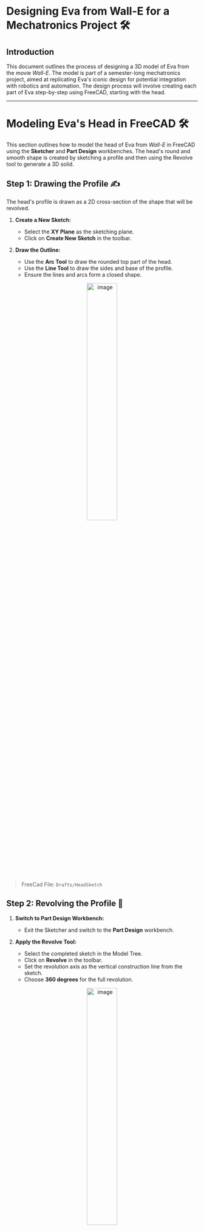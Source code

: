 # Designing Eva from Wall-E for a Mechatronics Project 🛠️

## Introduction
This document outlines the process of designing a 3D model of Eva from the movie *Wall-E*. The model is part of a semester-long mechatronics project, aimed at replicating Eva's iconic design for potential integration with robotics and automation. The design process will involve creating each part of Eva step-by-step using FreeCAD, starting with the head.

---

# Modeling Eva's Head in FreeCAD 🛠️

This section outlines how to model the head of Eva from *Wall-E* in FreeCAD using the **Sketcher** and **Part Design** workbenches. The head's round and smooth shape is created by sketching a profile and then using the Revolve tool to generate a 3D solid.


## Step 1: Drawing the Profile ✍️
The head's profile is drawn as a 2D cross-section of the shape that will be revolved.

1. **Create a New Sketch:**
   - Select the **XY Plane** as the sketching plane.
   - Click on **Create New Sketch** in the toolbar.

2. **Draw the Outline:**
   - Use the **Arc Tool** to draw the rounded top part of the head.
   - Use the **Line Tool** to draw the sides and base of the profile.
   - Ensure the lines and arcs form a closed shape.

<div align="center">
    <img class="logo" src="../media/project/drawing.png" alt="image" width="40%">
</div>

> FreeCad File: `Drafts/HeadSketch`

## Step 2: Revolving the Profile 🔄
1. **Switch to Part Design Workbench:**
   - Exit the Sketcher and switch to the **Part Design** workbench.

2. **Apply the Revolve Tool:**
   - Select the completed sketch in the Model Tree.
   - Click on **Revolve** in the toolbar.
   - Set the revolution axis as the vertical construction line from the sketch.
   - Choose **360 degrees** for the full revolution.

<div align="center">
    <img class="logo" src="../media/project/head.png" alt="image" width="40%">
</div>

> FreeCad File: `Drafts/Revolve`

## Result

The 2D sketch is now a 3D solid representing Eva's head.

<div align="center">
    <img class="logo" src="../media/project/head.gif" alt="image" width="40%">
</div>

# Modeling Eva's Body in FreeCAD 🛠️

This section explains the process of designing Eva's body, starting with a spherical base that is deformed into an ovoid shape and using cutting and slicing operations to shape it into the desired form.

---

## Step 1: Creating the Spherical Base 🌐
1. **Insert a Sphere:**
   - Open the **Part Workbench**.
   - Insert a sphere using the **Create Primitive** tool.
   - Adjust the sphere's radius to roughly match the initial size of Eva's body.

<div align="center">
    <img class="logo" src="../media/project/body-sphere.png" alt="image" width="30%">
</div>

> FreeCad File: `Drafts/Sphere`

2. **Deform the Sphere into an Ovoid:**
   - Use the **Scale Tool** or adjust the properties of the sphere to stretch it along the Z-axis.
   - This creates the ovoid shape characteristic of Eva's body.

3. **Position the Ovoid Shape:**
   - Move the deformed sphere along the Z-axis to align it with the overall design.
   - Ensure it represents the main volume of the body.

<div align="center">
    <img class="logo" src="../media/project/body-base.png" alt="image" width="30%">
</div>

> FreeCad File: `Non-Sized-Parts/.../EvaBody/Body/Sphere001`

## Step 2: Shaping the Neck 🌀

1. **Build Other Sphere:**
   - Generate another sphere with the same radious
   - Locate the sphere at the neck.

2. **Perform a Boolean Cut:**
   - Use the **Boolean Difference Tool** to subtract the smaller ovoid from the larger one.

<div align="center">
    <img class="logo" src="../media/project/body-neck.png" alt="image" width="30%">
</div>

## Step 3: Shaping the Body ✂️
1. **Slice the Ovoid:**
   - Insert a rectangular **Cut Plane** using the **Part Workbench**.
   - Position the plane to remove the bottom portion of the ovoid, flattening the base.
   - Use the **Boolean Cut Tool** to perform the slice.

2. **Create the Arm Openings:**
   - Insert two smaller spheres to represent the arm sockets.
   - Position these spheres symmetrically on the sides of the hollow body.
   - Use the **Boolean Difference Tool** to cut the arm sockets out of the body.

<div align="center">
    <img class="logo" src="../media/project/body-plane-cut.png" alt="image" width="30%">
</div>

## Step 4: Refining the Model ✨
1. **Smooth the Edges:**
   - Apply the **Fillet Tool** to round any sharp edges left from the slicing and cutting operations.

2. **Validate the Design:**
   - Ensure all operations were performed correctly and the resulting body is symmetrical and smooth.

<div align="center">
    <img class="logo" src="../media/project/body-shape.gif" alt="image" width="30%">
</div>

## Construction Tree Breakdown 🌳
| Step            | Operation         | Description                                |
|-----------------|-------------------|--------------------------------------------|
| `Sphere001`     | Create Sphere     | Main body volume                           |
| `Sphere002`     | Create Smaller Sphere | Inner cavity for hollowing the body       |
| `ArmCutLeft`    | Add Sphere        | Sphere positioned to cut left arm socket   |
| `ArmCut`        | Add Sphere        | Sphere positioned to cut right arm socket  |
| `Slice`         | Add Cut Plane     | Plane used to flatten the bottom           |
| `CuttedBody`    | Boolean Operations| Final body after all slicing and cutting   |


The body design is now ready for further detailing, such as attaching arms or adding internal mechanisms.

